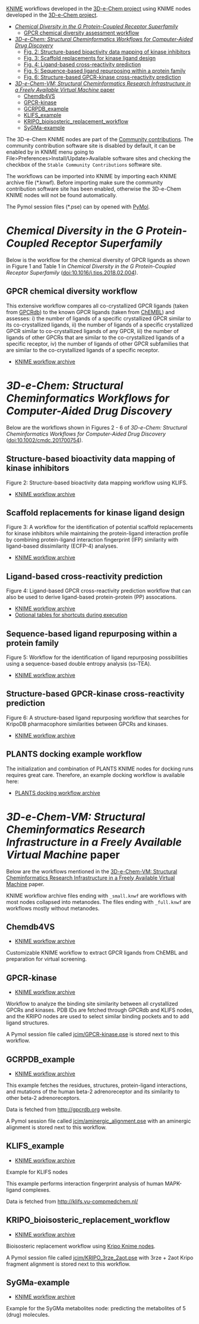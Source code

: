 [KNIME](http://www.knime.org) workflows developed in the
[3D-e-Chem project](https://3d-e-chem.github.io) using KNIME nodes developed in
the [3D-e-Chem project](https://3d-e-chem.github.io).

<!-- TOC -->
* [*Chemical Diversity in the G Protein-Coupled Receptor Superfamily*](#chemical-diversity_in-the-g-protein-coupled-receptor-superfamily)
	* [GPCR chemical diversity assessment workflow](#gpcr-chemical-diversity-workflow)
* [*3D-e-Chem: Structural Cheminformatics Workflows for Computer-Aided Drug Discovery*](#3d-e-chem-structural-cheminformatics-workflows-for-computer-aided-drug-discovery)
  * [Fig. 2: Structure-based bioactivity data mapping of kinase inhibitors](#structure-based-bioactivity-data-mapping-of-kinase-inhibitors)
  * [Fig. 3: Scaffold replacements for kinase ligand design](#scaffold-replacements-for-kinase-ligand-design)
  * [Fig. 4: Ligand-based cross-reactivity prediction](#ligand-based-cross-reactivity-prediction)
  * [Fig. 5: Sequence-based ligand repurposing within a protein family](#sequence-based-ligand-repurposing-within-a-protein-family)
  * [Fig. 6: Structure-based GPCR-kinase cross-reactivity prediction](#structure-based-gpcr-kinase-cross-reactivity-prediction)
* [*3D-e-Chem-VM: Structural Cheminformatics Research Infrastructure in a Freely Available Virtual Machine* paper](#3d-e-chem-vm-structural-cheminformatics-research-infrastructure-in-a-freely-available-virtual-machine-paper)
  * [Chemdb4VS](#chemdb4vs)
  * [GPCR-kinase](#gpcr-kinase)
  * [GCRPDB_example](#gcrpdb_example)
  * [KLIFS_example](#klifs_example)
  * [KRIPO_bioisosteric_replacement_workflow](#kripo_bioisosteric_replacement_workflow)
  * [SyGMa-example](#sygma-example)

<!-- /TOC -->

The 3D-e-Chem KNIME nodes are part of the
[Community contributions](https://www.knime.com/3d-e-chem-nodes-for-knime). The
community contribution software site is disabled by default, it can be enabled
by in KNIME menu going to File>Preferences>Install/Update>Available software
sites and checking the checkbox of the `Stable Community Contributions` software
site.

The workflows can be imported into KNIME by importing each KNIME archive file
(\*.knwf). Before importing make sure the community contribution software site
has been enabled, otherwise the 3D-e-Chem KNIME nodes will not be found automatically.

The Pymol session files (\*.pse) can by opened with
[PyMol](https://github.com/NLeSC/Chemical-Analytics-Platform/wiki/Cheatsheet#applications).

# *Chemical Diversity in the G Protein-Coupled Receptor Superfamily*

Below is the workflow for the chemical diversity of GPCR ligands as shown in Figure 1 and Table 1 in
*Chemical Diversity in the G Protein-Coupled Receptor Superfamily* ([doi:10.1016/j.tips.2018.02.004](http://dx.doi.org/10.1016/j.tips.2018.02.004)).

## GPCR chemical diversity workflow

This extensive workflow compares all co-crystallized GPCR ligands (taken from [GPCRdb](http://www.gpcrdb.org)) to the known GPCR ligands (taken from [ChEMBL](https://www.ebi.ac.uk/chembl/)) and assesses: i) the number of ligands of a specific crystallized GPCR similar to its co-crystallized ligands, ii) the number of ligands of a specific crystallized GPCR similar to co-crystallized ligands of any GPCR, iii) the number of ligands of other GPCRs that are similar to the co-crystallized ligands of a specific receptor, iv) the number of ligands of other GPCR subfamilies that are similar to the co-crystallized ligands of a specific receptor.

* [KNIME workflow archive](GPCR_chemical_diversity/GPCR_chemical_diversity.knwf)

# *3D-e-Chem: Structural Cheminformatics Workflows for Computer-Aided Drug Discovery*

Below are the workflows shown in Figures 2 - 6 of
*3D-e-Chem: Structural Cheminformatics Workflows for Computer-Aided Drug Discovery* ([doi:10.1002/cmdc.201700754](http://onlinelibrary.wiley.com/doi/10.1002/cmdc.201700754/abstract)).

## Structure-based bioactivity data mapping of kinase inhibitors

Figure 2: Structure-based bioactivity data mapping workflow using KLIFS.

* [KNIME workflow archive](chemmedchem/Fig_2_Structural_bioactivity_mapping.knwf)

## Scaffold replacements for kinase ligand design

Figure 3: A workflow for the identification of potential scaffold replacements for kinase inhibitors while maintaining the protein-ligand interaction profile by combining protein-ligand interaction fingerprint (IFP) similarity with ligand-based dissimilarity (ECFP-4) analyses.

* [KNIME workflow archive](chemmedchem/Fig_3_Kinase_scaffold_hopping.knwf)

## Ligand-based cross-reactivity prediction

Figure 4: Ligand-based GPCR cross-reactivity prediction workflow that can also be used to derive ligand-based protein-protein (PP) assocations.

* [KNIME workflow archive](chemmedchem/Fig_4_PP_GPCR_cross-reactivity.knwf)
* [Optional tables for shortcuts during execution](chemmedchem/Fig_4_PP_GPCR_tables/)

## Sequence-based ligand repurposing within a protein family

Figure 5: Workflow for the identification of ligand repurposing possibilities using a sequence-based double entropy analysis (ss-TEA).

* [KNIME workflow archive](chemmedchem/Fig_5_ss-TEA_classA_GPCRs.knwf)

## Structure-based GPCR-kinase cross-reactivity prediction

Figure 6: A structure-based ligand repurposing workflow that searches for KripoDB pharmacophore similarities between GPCRs and kinases. 

* [KNIME workflow archive](chemmedchem/Fig_6_GPCR-kinase_cross-reactivity.knwf)

## PLANTS docking example workflow

The initialization and combination of PLANTS KNIME nodes for docking runs requires great care. Therefore, an example docking workflow is available here:

* [PLANTS docking workflow archive](https://github.com/3D-e-Chem/knime-plants/blob/master/examples/plants-virtual-screening-example.knwf)

# *3D-e-Chem-VM: Structural Cheminformatics Research Infrastructure in a Freely Available Virtual Machine* paper

Below are the workflows mentioned in the
[3D-e-Chem-VM: Structural Cheminformatics Research Infrastructure in a Freely Available Virtual Machine](https://doi.org/10.1021/acs.jcim.6b00686)
paper.

KNIME workflow archive files ending with `_small.knwf` are workflows with most nodes
collapsed into metanodes. The files ending with `_full.knwf` are workflows
mostly without metanodes.

## Chemdb4VS

* [KNIME workflow archive](jcim/Chemdb4VS_full.knwf)

Customizable KNIME workflow to extract GPCR ligands from ChEMBL and preparation
for virtual screening.

## GPCR-kinase

* [KNIME workflow archive](jcim/GPCR_kinase.knwf)

Workflow to analyze the binding site similarity between all crystallized GPCRs
and kinases. PDB IDs are fetched through GPCRdb and KLIFS nodes, and the KRIPO
nodes are used to select similar binding pockets and to add ligand structures.

A Pymol session file called [jcim/GPCR-kinase.pse](jcim/GPCR-kinase.pse) is
stored next to this workflow.

## GCRPDB_example

* [KNIME workflow archive](jcim/GPCRDB_example_full.knwf)

This example fetches the residues, structures, protein-ligand interactions, and
mutations of the human beta-2 adrenoreceptor and its similarity to other beta-2
adrenoreceptors.

Data is fetched from http://gpcrdb.org website.

A Pymol session file called
[jcim/aminergic_alignment.pse](jcim/aminergic_alignment.pse) with an aminergic
alignment is stored next to this workflow.

## KLIFS_example

* [KNIME workflow archive](jcim/KLIFS_example_workflow_full.knwf)

Example for KLIFS nodes

This example performs interaction fingerprint analysis of human MAPK-ligand
complexes.

Data is fetched from http://klifs.vu-compmedchem.nl/

## KRIPO_bioisosteric_replacement_workflow

* [KNIME workflow archive](jcim/KRIPO_bioisosteric_replacement_full.knwf)

Bioisosteric replacement workflow using
[Kripo Knime nodes](https://github.com/3D-e-Chem/3D-e-Chem-VM/wiki/Software#kripodb).

A Pymol session file called [jcim/KRIPO_3rze_2aot.pse](jcim/KRIPO_3rze_2aot.pse)
with 3rze + 2aot Kripo fragment alignment is stored next to this workflow.

## SyGMa-example

* [KNIME workflow archive](jcim/SyGMa-example.knwf)

Example for the SyGMa metabolites node: predicting the metabolites of 5 (drug)
molecules.
